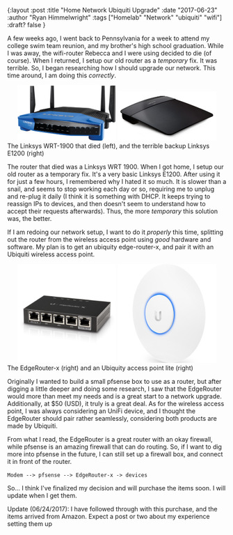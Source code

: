 {:layout :post
:title  "Home Network Ubiquiti Upgrade"
:date "2017-06-23"
:author "Ryan Himmelwright"
:tags ["Homelab" "Network" "ubiquiti" "wifi"]
:draft? false
}

A few weeks ago, I went back to Pennsylvania for a week to attend my college swim
team reunion, and my brother's high school graduation. While I was away, the
wifi-router Rebecca and I were using decided to die (of course). When I returned, I
setup our old router as a *temporary* fix. It was terrible. So, I began
researching how I should upgrade our network. This time around, I am doing this
*correctly*.

<!-- more -->

<center>
<img src="../../img/posts/upgrading-to-ubiquiti-edgerouter/linksys-WRT1900.png"
width= 45%>
<img src="../../img/posts/upgrading-to-ubiquiti-edgerouter/linksys-E1200.png"
width= 45%>
</center>
<div id="caption">The Linksys WRT-1900 that died (left), and the terrible
backup Linksys E1200 (right)</div>


The router that died was a Linksys WRT 1900. When I got home, I setup our old
router as a temporary fix. It's a very basic Linksys E1200. After using it for
just a few hours, I remembered why I hated it so much. It is slower than a
snail, and seems to stop working each day or so, requiring me to unplug and
re-plug it daily (I think it is something with DHCP. It keeps trying to reassign
IPs to devices, and then doesn't seem to understand how to accept their requests
afterwards). Thus, the more *temporary* this solution was, the better.

If I am redoing our network setup, I want to do it *properly* this time,
splitting out the router from the wireless access point using *good* hardware and
software. My plan is to get an ubiquity edge-router-x, and pair it with an Ubiquiti
wireless access point.

<center>
<img src="../../img/posts/upgrading-to-ubiquiti-edgerouter/edgerouter-x.png"
alt="Ubiquity Edgerouter-x" width="45%">
<img src="../../img/posts/upgrading-to-ubiquiti-edgerouter/ap-ac-lite.png" alt="Ubiquity Access Point Lite" width="45%">
</center>
<div id="caption">The EdgeRouter-x (right) and an Ubiquity access point lite (right)</div>

Originally I wanted to build a small pfsense box to use as a router, but after
digging a little deeper and doing some research, I saw that the EdgeRouter would
more than meet my needs and is a great start to a network upgrade. Additionally,
at $50 (USD), it truly is a great deal. As for the wireless access point, I was
always considering an UniFi device, and I thought the EdgeRouter should
pair rather seamlessly, considering both products are made by Ubiquiti.

From what I read, the EdgeRouter is a great router with an okay firewall, while
pfsense is an amazing firewall that can do routing. So, if I want to dig more
into pfsense in the future, I can still set up a firewall box, and connect it in front of
the router.

```
Modem --> pfsense --> EdgeRouter-x -> devices
```

So... I think I've finalized my decision and will purchase the items soon. I
will update when I get them.

<div id="caption">Update (06/24/2017): I have followed through with this purchase, and the items arrived from
Amazon. Expect a post or two about my experience setting them up</div>

